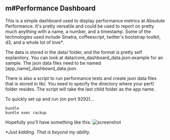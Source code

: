 m#Performance Dashboard
-------------------
This is a simple dashboard used to display performance metrics at Absolute Performance. It's pretty versatile and could be used 
to report on pretty much anything with a name, a number, and a timestamp. Some of the technologies used include Sinatra, 
coffeescript, twitter's bootstrap toolkit, d3, and a whole lot of love*.

The data is stored in the data/ folder, and the format is pretty self explanitory. 
You can look at data/core_dashboard_data.json.example for an sample. The json data files need to be named [app_name]_dashboard_data.json.

There is also a script to run performance tests and create json data files that is stored in lib/. 
You need to specify the directory where your perf/ folder resides. The script will take the last child folder as the app name.

To quickly set up and run (on port 9292)...

```
bundle
bundle exec rackup
```

Hopefully you'll have something like this:
![screenshot](https://github.com/joannecheng/performance-dashboard/blob/master/assets/screenshot.png?raw=true)




_*Just kidding. That is beyond my ability._